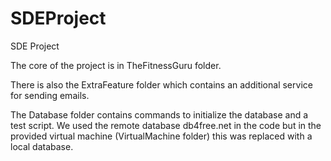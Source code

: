 # SDEProject
SDE Project

The core of the project is in TheFitnessGuru folder.

There is also the ExtraFeature folder which contains an additional service for sending emails.

The Database folder contains commands to initialize the database and a test script.
We used the remote database db4free.net in the code but in the provided virtual machine (VirtualMachine folder) this was replaced with a local database.
